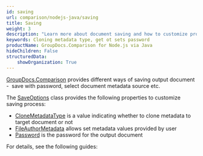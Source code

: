 ```yaml
---
id: saving
url: comparison/nodejs-java/saving
title: Saving
weight: 3
description: "Learn more about document saving and how to customize process with available options, like: cloning metadata type, gets or sets password and etc"
keywords: Cloning metadata type, get ot sets password
productName: GroupDocs.Comparison for Node.js via Java
hideChildren: False
structuredData:
    showOrganization: True
---
```

[GroupDocs.Comparison](https://products.groupdocs.com/comparison/nodejs-java) provides different ways of saving output document -  save with password, select document metadata source etc.

The [SaveOptions](https://reference.groupdocs.com/comparison/nodejs-java/com.groupdocs.comparison.options.save/SaveOptions) class provides the following properties to customize saving process:

*   [CloneMetadataType](https://reference.groupdocs.com/comparison/nodejs-java/com.groupdocs.comparison.options.save/saveoptions/#setCloneMetadataType-com.groupdocs.comparison.options.enums.MetadataType-) is a value indicating whether to clone metadata to target document or not
*   [FileAuthorMetadata](https://reference.groupdocs.com/comparison/nodejs-java/com.groupdocs.comparison.options.save/saveoptions/#setFileAuthorMetadata-com.groupdocs.comparison.options.FileAuthorMetadata-) allows set metadata values provided by user
*   [Password](https://reference.groupdocs.com/comparison/nodejs-java/com.groupdocs.comparison.options.save/saveoptions/#setPassword-java.lang.String-) is the password for the output document  
      
    

For details, see the following guides:
